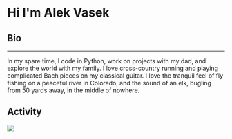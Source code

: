 # Hi I'm Alek Vasek

## Bio
---
In my spare time, I code in Python, work on projects with my dad, and explore the world with my family. I love cross-country running and playing complicated Bach pieces on my classical guitar. I love the tranquil feel of fly fishing on a peaceful river in Colorado, and the sound of an elk, bugling from 50 yards away, in the middle of nowhere.

## Activity
<a href="https://wakatime.com"><img src="https://wakatime.com/share/@alekthegenius/94adb49e-0006-48d5-bf43-a488186223f5.png" /></a>
